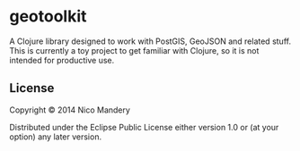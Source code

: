 # geotoolkit

A Clojure library designed to work with PostGIS, GeoJSON and related stuff. This is currently a toy project to get familiar with Clojure, so it is not intended for productive use.

## License

Copyright © 2014 Nico Mandery

Distributed under the Eclipse Public License either version 1.0 or (at
your option) any later version.
